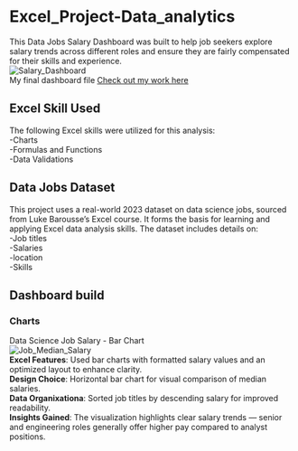 # Excel_Project-Data_analytics
This Data Jobs Salary Dashboard was built to help job seekers explore salary trends across different roles and ensure they are fairly compensated for their skills and experience.  
![Salary_Dashboard](https://github.com/user-attachments/assets/ed7a22d4-708f-4143-8df9-7564ea5dfea4)  
My final dashboard file [Check out my work here](Salary_Dashboard-1)  

## Excel Skill Used  
The following Excel skills were utilized for this analysis:  
-Charts  
-Formulas and Functions  
-Data Validations

## Data Jobs Dataset  
This project uses a real-world 2023 dataset on data science jobs, sourced from Luke Barousse’s Excel course. It forms the basis for learning and applying Excel data analysis skills. The dataset includes details on:  
-Job titles  
-Salaries  
-location  
-Skills  

## Dashboard build  

### Charts 
Data Science Job Salary - Bar Chart  
![Job_Median_Salary](https://github.com/user-attachments/assets/55de709c-b298-4090-83ad-d428762aa209)  
**Excel Features**: Used bar charts with formatted salary values and an optimized layout to enhance clarity.  
**Design Choice**: Horizontal bar chart for visual comparison of median salaries.  
**Data Organixationa**: Sorted job titles by descending salary for improved readability.  
**Insights Gained**: The visualization highlights clear salary trends — senior and engineering roles generally offer higher pay compared to analyst positions.


